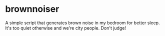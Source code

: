# brownnoiser
A simple script that generates brown noise in my bedroom for better sleep. It's too quiet otherwise and we're city people. Don't judge!
